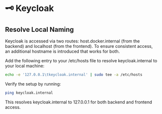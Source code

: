 # 🗝 Keycloak

## Resolve Local Naming

Keycloak is accessed via two routes: host.docker.internal (from the backend) and localhost (from the frontend). To ensure consistent access, an additional hostname is introduced that works for both.

Add the following entry to your /etc/hosts file to resolve keycloak.internal to your local machine:

```sh
echo -e '127.0.0.1\tkeycloak.internal' | sudo tee -a /etc/hosts
```

Verify the setup by running:

```sh
ping keycloak.internal
```

This resolves keycloak.internal to 127.0.0.1 for both backend and frontend access.
